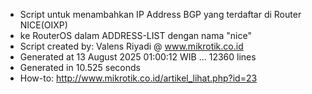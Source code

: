 - Script untuk menambahkan IP Address BGP yang terdaftar di Router NICE(OIXP)
- ke RouterOS dalam ADDRESS-LIST dengan nama "nice"
- Script created by: Valens Riyadi @ www.mikrotik.co.id
- Generated at 13 August 2025 01:00:12 WIB ... 12360 lines
- Generated in 10.525 seconds
- How-to: http://www.mikrotik.co.id/artikel_lihat.php?id=23
